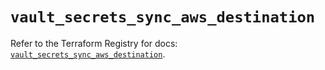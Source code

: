 # `vault_secrets_sync_aws_destination`

Refer to the Terraform Registry for docs: [`vault_secrets_sync_aws_destination`](https://registry.terraform.io/providers/hashicorp/vault/4.0.0/docs/resources/secrets_sync_aws_destination).
